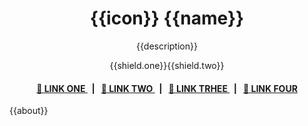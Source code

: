 <p align="center">
    <h1 align="center">
        {{icon}} {{name}}
    </h1>
    <p align="center">{{description}}</p>
</p>

<p align="center">
    {{shield.one}}{{shield.two}}
</p>

<div align="center">
    <h4>
        <a href="{{link_one}}">
            👥 LINK ONE
        </a>
        <span>&nbsp;&nbsp;|&nbsp;&nbsp;</span>
        <a href="{{link_two}}">
            🤝 LINK TWO
        </a>
        <span>&nbsp;&nbsp;|&nbsp;&nbsp;</span>
        <a href="{{link_three}}">
            🔎 LINK TRHEE
        </a>
        <span>&nbsp;&nbsp;|&nbsp;&nbsp;</span>
        <a href="{{link_four}}">
            📝 LINK FOUR
        </a>
    </h4>
</div>

{{about}}